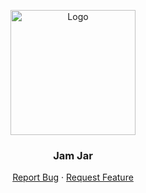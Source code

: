 <p align="center">
  <a href="https://github.com/TinyRogue/jam-jar-binks/">
    <img src="http://brainstormcreativestudio.co.uk/blog/wp-content/uploads/2014/11/Jam-Jar-Binks-A41.png" alt="Logo" width="200" height="200">
  </a>

  <h3 align="center">Jam Jar</h3>

  <p align="center">
    <a href="https://github.com/TinyRogue/FAT16-Peruser/issues">Report Bug</a>
    ·
    <a href="https://github.com/TinyRogue/FAT16-Peruser/issues">Request Feature</a>
  </p>
</p>
